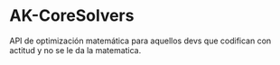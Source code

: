 # AK-CoreSolvers
API de optimización matemática para  aquellos devs que codifican con actitud y no se le da la matematica.
